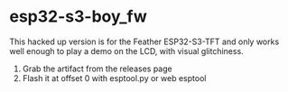 # esp32-s3-boy_fw

This hacked up version is for the Feather ESP32-S3-TFT and only works
well enough to play a demo on the LCD, with visual glitchiness.

 1. Grab the artifact from the releases page
 2. Flash it at offset 0 with esptool.py or web esptool
